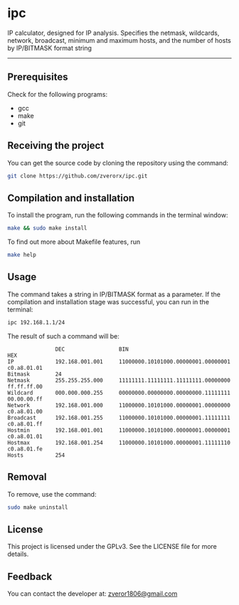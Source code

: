 # ipc

IP calculator, designed for IP analysis.
Specifies the netmask, wildcards, network, broadcast, minimum and maximum hosts, and the number of hosts by IP/BITMASK format string

---
## Prerequisites
Check for the following programs:
* gcc
* make
* git

## Receiving the project
You can get the source code by cloning the repository using the command:
```bash
git clone https://github.com/zverorx/ipc.git
```

## Compilation and installation
 To install the program, run the following commands in the terminal window:
```bash
make && sudo make install
```

To find out more about Makefile features, run 
```bash
make help
```

## Usage
The command takes a string in IP/BITMASK format as a parameter. 
If the compilation and installation stage was successful, you can run in the terminal:
```bash
ipc 192.168.1.1/24
```
The result of such a command will be:
```
               DEC                 BIN                                     HEX        
IP             192.168.001.001     11000000.10101000.00000001.00000001     c0.a8.01.01
Bitmask        24
Netmask        255.255.255.000     11111111.11111111.11111111.00000000     ff.ff.ff.00     
Wildcard       000.000.000.255     00000000.00000000.00000000.11111111     00.00.00.ff     
Network        192.168.001.000     11000000.10101000.00000001.00000000     c0.a8.01.00     
Broadcast      192.168.001.255     11000000.10101000.00000001.11111111     c0.a8.01.ff     
Hostmin        192.168.001.001     11000000.10101000.00000001.00000001     c0.a8.01.01     
Hostmax        192.168.001.254     11000000.10101000.00000001.11111110     c0.a8.01.fe     
Hosts          254
```

## Removal
To remove, use the command:
```bash
sudo make uninstall
```
## License
This project is licensed under the GPLv3. See the LICENSE file for more details.

## Feedback
You can contact the developer at: zveror1806@gmail.com